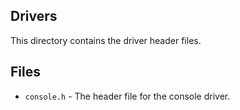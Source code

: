 ## Drivers
This directory contains the driver header files.

## Files
- `console.h` - The header file for the console driver.
